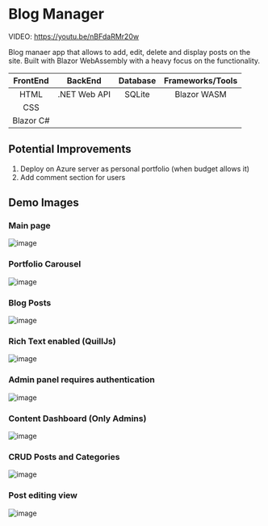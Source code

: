 # Blog Manager

VIDEO: https://youtu.be/nBFdaRMr20w

Blog manaer app that allows to add, edit, delete and display posts on the site. Built with Blazor WebAssembly with a heavy focus on the functionality.

| **FrontEnd** 	| **BackEnd** 	| **Database** 	| **Frameworks/Tools** 	|
|:------------:	|:-----------:	|:------------:	|:--------------------:	|
|     HTML     	|    .NET Web API   	|   SQLite    	|   Blazor WASM   	|
|      CSS     	|             	|              	|                 	|
|  Blazor C#  	|             	|              	|               	|

## Potential Improvements
1. Deploy on Azure server as personal portfolio (when budget allows it)
2. Add comment section for users


## Demo Images

### Main page
![image](https://user-images.githubusercontent.com/87340855/234143832-85dcc549-cd50-4ca6-9fec-a9bcd1db361f.png)


### Portfolio Carousel
![image](https://user-images.githubusercontent.com/87340855/234143865-1a222bb1-1e37-4d63-8c58-864cb7861751.png)

### Blog Posts
![image](https://user-images.githubusercontent.com/87340855/234143896-cc0596bf-1013-40be-b9a2-c0e7d63ecc05.png)

### Rich Text enabled (QuillJs)
![image](https://user-images.githubusercontent.com/87340855/234143937-a4136603-98b3-461e-b08d-c282c70b3fcd.png)


### Admin panel requires authentication
![image](https://user-images.githubusercontent.com/87340855/234144064-e12d6cfa-6c21-4cb8-917d-c5c6cf0efdad.png)


### Content Dashboard (Only Admins)
![image](https://user-images.githubusercontent.com/87340855/234144211-53c17a84-7076-4a37-a7f7-45c4014fcd74.png)

### CRUD Posts and Categories
![image](https://user-images.githubusercontent.com/87340855/234144402-71ee14a6-e0a4-4f43-8f23-d07d60e51d03.png)

### Post editing view
![image](https://user-images.githubusercontent.com/87340855/234144495-cd605220-ed1d-4998-9697-ab53768bc714.png)

